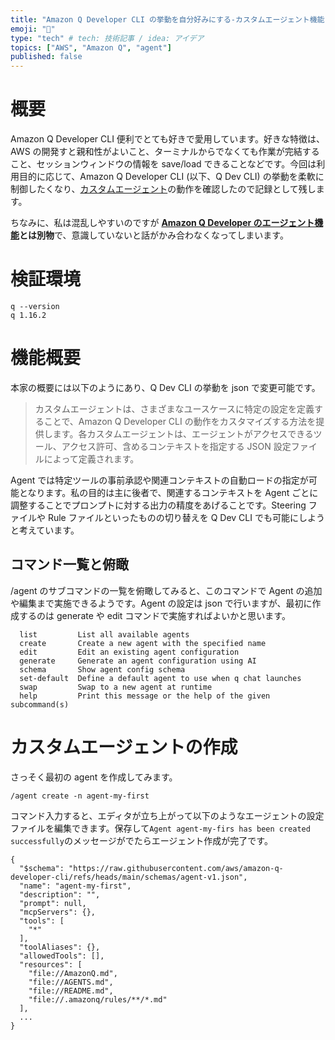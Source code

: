 ```yaml
---
title: "Amazon Q Developer CLI の挙動を自分好みにする-カスタムエージェント機能"
emoji: "👻"
type: "tech" # tech: 技術記事 / idea: アイデア
topics: ["AWS", "Amazon Q", "agent"]
published: false
---
```


# 概要

Amazon Q Developer CLI 便利でとても好きで愛用しています。好きな特徴は、AWS の開発すと親和性がよいこと、ターミナルからでなくても作業が完結すること、セッションウィンドウの情報を save/load できることなどです。今回は利用目的に応じて、Amazon Q Developer CLI (以下、Q Dev CLI) の挙動を柔軟に制御したくなり、[カスタムエージェント](https://docs.aws.amazon.com/ja_jp/amazonq/latest/qdeveloper-ug/command-line-custom-agents.html)の動作を確認したので記録として残します。

ちなみに、私は混乱しやすいのですが **[Amazon Q Developer のエージェント機能](https://aws.amazon.com/jp/blogs/news/streamline-development-with-new-amazon-q-developer-agents/)とは別物**で、意識していないと話がかみ合わなくなってしまいます。

# 検証環境

```
q --version
q 1.16.2
```

# 機能概要

本家の概要には以下のようにあり、Q Dev CLI の挙動を json で変更可能です。

> カスタムエージェントは、さまざまなユースケースに特定の設定を定義することで、Amazon Q Developer CLI の動作をカスタマイズする方法を提供します。各カスタムエージェントは、エージェントがアクセスできるツール、アクセス許可、含めるコンテキストを指定する JSON 設定ファイルによって定義されます。

Agent では特定ツールの事前承認や関連コンテキストの自動ロードの指定が可能となります。私の目的は主に後者で、関連するコンテキストを Agent ごとに調整することでプロンプトに対する出力の精度をあげることです。Steering ファイルや Rule ファイルといったものの切り替えを Q Dev CLI でも可能にしようと考えています。

## コマンド一覧と俯瞰

/agent のサブコマンドの一覧を俯瞰してみると、このコマンドで Agent の追加や編集まで実施できるようです。Agent の設定は json で行いますが、最初に作成するのは generate や edit コマンドで実施すればよいかと思います。

```
  list         List all available agents
  create       Create a new agent with the specified name
  edit         Edit an existing agent configuration
  generate     Generate an agent configuration using AI
  schema       Show agent config schema
  set-default  Define a default agent to use when q chat launches
  swap         Swap to a new agent at runtime
  help         Print this message or the help of the given subcommand(s)
```

# カスタムエージェントの作成

さっそく最初の agent を作成してみます。

```
/agent create -n agent-my-first
```

コマンド入力すると、エディタが立ち上がって以下のようなエージェントの設定ファイルを編集できます。保存して`Agent agent-my-firs has been created successfully`のメッセージがでたらエージェント作成が完了です。

```
{
  "$schema": "https://raw.githubusercontent.com/aws/amazon-q-developer-cli/refs/heads/main/schemas/agent-v1.json",
  "name": "agent-my-first",
  "description": "",
  "prompt": null,
  "mcpServers": {},
  "tools": [
    "*"
  ],
  "toolAliases": {},
  "allowedTools": [],
  "resources": [
    "file://AmazonQ.md",
    "file://AGENTS.md",
    "file://README.md",
    "file://.amazonq/rules/**/*.md"
  ],
  ...
}
```
